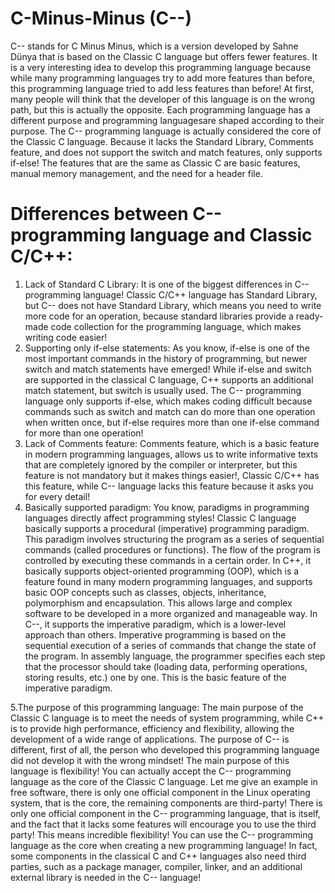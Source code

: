 # C-Minus-Minus (C--)
C-- stands for C Minus Minus, which is a version developed by Sahne Dünya that is based on the Classic C language but offers fewer features. It is a very interesting idea to develop this programming language because while many programming languages ​​try to add more features than before, this programming language tried to add less features than before! At first, many people will think that the developer of this language is on the wrong path, but this is actually the opposite. Each programming language has a different purpose and programming languages ​​are shaped according to their purpose. The C-- programming language is actually considered the core of the Classic C language. Because it lacks the Standard Library, Comments feature, and does not support the switch and match features, only supports if-else! The features that are the same as Classic C are basic features, manual memory management, and the need for a header file.

# Differences between C-- programming language and Classic C/C++:
1. Lack of Standard C Library: It is one of the biggest differences in C-- programming language! Classic C/C++ language has Standard Library, but C-- does not have Standard Library, which means you need to write more code for an operation, because standard libraries provide a ready-made code collection for the programming language, which makes writing code easier!
2. Supporting only if-else statements: As you know, if-else is one of the most important commands in the history of programming, but newer switch and match statements have emerged! While if-else and switch are supported in the classical C language, C++ supports an additional match statement, but switch is usually used. The C-- programming language only supports if-else, which makes coding difficult because commands such as switch and match can do more than one operation when written once, but if-else requires more than one if-else command for more than one operation!
3. Lack of Comments feature: Comments feature, which is a basic feature in modern programming languages, allows us to write informative texts that are completely ignored by the compiler or interpreter, but this feature is not mandatory but it makes things easier!, Classic C/C++ has this feature, while C-- language lacks this feature because it asks you for every detail!
4. Basically supported paradigm: You know, paradigms in programming languages ​​directly affect programming styles! Classic C language basically supports a procedural (imperative) programming paradigm. This paradigm involves structuring the program as a series of sequential commands (called procedures or functions). The flow of the program is controlled by executing these commands in a certain order. In C++, it basically supports object-oriented programming (OOP), which is a feature found in many modern programming languages, and supports basic OOP concepts such as classes, objects, inheritance, polymorphism and encapsulation. This allows large and complex software to be developed in a more organized and manageable way. In C--, it supports the imperative paradigm, which is a lower-level approach than others. Imperative programming is based on the sequential execution of a series of commands that change the state of the program. In assembly language, the programmer specifies each step that the processor should take (loading data, performing operations, storing results, etc.) one by one. This is the basic feature of the imperative paradigm.

5.The purpose of this programming language: The main purpose of the Classic C language is to meet the needs of system programming, while C++ is to provide high performance, efficiency and flexibility, allowing the development of a wide range of applications. The purpose of C-- is different, first of all, the person who developed this programming language did not develop it with the wrong mindset! The main purpose of this language is flexibility! You can actually accept the C-- programming language as the core of the Classic C language. Let me give an example in free software, there is only one official component in the Linux operating system, that is the core, the remaining components are third-party! There is only one official component in the C-- programming language, that is itself, and the fact that it lacks some features will encourage you to use the third party! This means incredible flexibility! You can use the C-- programming language as the core when creating a new programming language! In fact, some components in the classical C and C++ languages ​​also need third parties, such as a package manager, compiler, linker, and an additional external library is needed in the C-- language!


